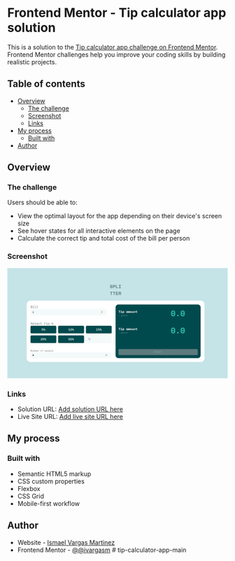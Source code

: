 # Frontend Mentor - Tip calculator app solution

This is a solution to the [Tip calculator app challenge on Frontend Mentor](https://www.frontendmentor.io/challenges/tip-calculator-app-ugJNGbJUX). Frontend Mentor challenges help you improve your coding skills by building realistic projects.

## Table of contents

- [Overview](#overview)
  - [The challenge](#the-challenge)
  - [Screenshot](#screenshot)
  - [Links](#links)
- [My process](#my-process)
  - [Built with](#built-with)
- [Author](#author)

## Overview

### The challenge

Users should be able to:

- View the optimal layout for the app depending on their device's screen size
- See hover states for all interactive elements on the page
- Calculate the correct tip and total cost of the bill per person

### Screenshot

![Design preview for the Tip calculator app](./screenshot.jpg)

### Links

- Solution URL: [Add solution URL here](https://github.com/ivargasm/tip-calculator-app-main)
- Live Site URL: [Add live site URL here](https://your-live-site-url.com)

## My process

### Built with

- Semantic HTML5 markup
- CSS custom properties
- Flexbox
- CSS Grid
- Mobile-first workflow

## Author

- Website - [Ismael Vargas Martinez](https://ivargasm.com)
- Frontend Mentor - [@@ivargasm](https://www.frontendmentor.io/profile/ivargasm)
#   t i p - c a l c u l a t o r - a p p - m a i n 
 
 